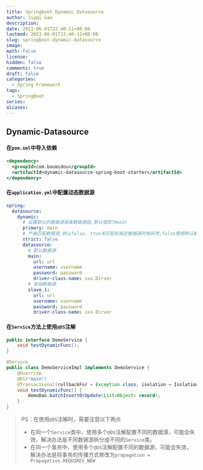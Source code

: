 ```yaml
---
title: Springboot Dynamic Datasource
author: Jiaqi Gao
description: 
date: 2023-06-01T22:40:11+08:00
lastmod: 2023-06-01T22:40:11+08:00
slug: springboot-dynamic-datasource
image: 
math: false
license: 
hidden: false
comments: true
draft: false
categories:
  - Spring Framework
tags:
  - SpringBoot
series:
aliases:
---
```


## Dynamic-Datasource

#### 在`pom.xml`中导入依赖
```xml
<dependency>
  <groupId>com.baomidou</groupId>
  <artifactId>dynamic-datasource-spring-boot-starter</artifactId>
</dependency>
```

#### 在`application.yml`中配置动态数据源
```yml
spring:
  datasource:
    dynamic:
      # 设置默认的数据源或者数据源组,默认值即为main
      primary: main
      # 严格匹配数据源,默认false. true未匹配到指定数据源时抛异常,false使用默认数据源
      strict: false
      datasource:
        # 默认数据源
        main: 
          url: url
          username: username
          password: passward
          driver-class-name: xxx.Dirver
        # 其他数据源
        slave_1:
          url: url
          username: username
          password: passward
          driver-class-name: xxx.Dirver
```

#### 在`Service`方法上使用`@DS`注解
```Java
public interface DemoService {
    void testDynamicFunc();
}

@Service
public class DemoServiceImpl implements DemoService {
    @Override
    @DS("main")
    @Transactional(rollbackFor = Exception.class, isolation = Isolation.DEFAULT, propagation = Propagation.REQUIRES_NEW)
    void testDynamicFunc() {
        demoDao.batchInsertOrUpdate(List<Object> record);
    }
}
```

> PS：在使用`@DS`注解时，需要注意以下两点
> * 在同一个`Service`类中，使用多个`@DS`注解配置不同的数据源，可能会失效，解决办法是不同数据源拆分成不同的`Service`类。
> * 在同一个事务中，使用多个`@DS`注解配置不同的数据源，可能会失效，解决办法是将事务的传播方式修改为`propagation = Propagation.REQUIRES_NEW`
